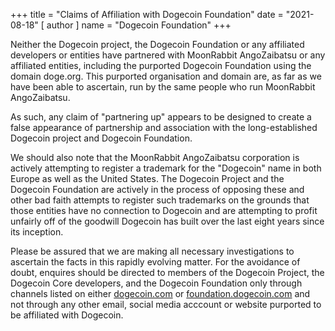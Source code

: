 +++
title = "Claims of Affiliation with Dogecoin Foundation"
date = "2021-08-18"
[ author ]
  name = "Dogecoin Foundation"
+++

Neither the Dogecoin project, the Dogecoin Foundation or any affiliated developers or entities have partnered with MoonRabbit AngoZaibatsu or any affiliated entities, including the purported Dogecoin Foundation using the domain doge.org. This purported organisation and domain are, as far as we have been able to ascertain, run by the same people who run MoonRabbit AngoZaibatsu. 

As such, any claim of "partnering up" appears to be designed to create a false appearance of partnership and association with the long-established Dogecoin project and Dogecoin Foundation.

We should also note that the MoonRabbit AngoZaibatsu corporation is actively attempting to register a trademark for the "Dogecoin" name in both Europe as well as the United States. The Dogecoin Project and the Dogecoin Foundation are actively in the process of opposing these and other bad faith attempts to register such trademarks on the grounds that those entities have no connection to Dogecoin and are attempting to profit unfairly off of the goodwill Dogecoin has built over the last eight years since its inception.

Please be assured that we are making all necessary investigations to ascertain the facts in this rapidly evolving matter. For the avoidance of doubt, enquires should be directed to members of the Dogecoin Project, the Dogecoin Core developers, and the Dogecoin Foundation only through channels listed on either [dogecoin.com](https://dogecoin.com/) or [foundation.dogecoin.com](https://foundation.dogecoin.com/) and not through any other email, social media acccount or website purported to be affiliated with Dogecoin.

